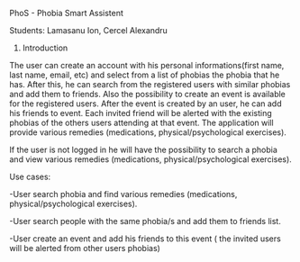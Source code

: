 PhoS - Phobia Smart Assistent

Students: Lamasanu Ion, Cercel Alexandru

1. Introduction

The user can create an account with his personal informations(first name, last name, email, etc) and select from a list
of phobias the phobia that he has. After this, he can search from the registered users with similar phobias and add them to friends.
Also the possibility to create an event is available for the registered users. After the event is created by an user, he can add his friends to event. Each invited friend will be alerted with the existing phobias of the others users attending at that event. 
The application will provide various remedies (medications, physical/psychological exercises).

If the user is not logged in he will have the possibility to search a phobia and view various remedies (medications, physical/psychological exercises).

Use cases:

-User search phobia and find various remedies (medications, physical/psychological exercises).

-User search people with the same phobia/s and add them to friends list.

-User create an event and add his friends to this event ( the invited users will be alerted from other users phobias)
 
















          

